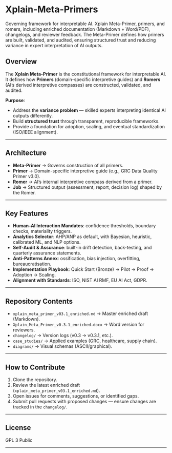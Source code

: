 # Xplain-Meta-Primers
Governing framework for interpretable AI. Xplain Meta-Primer, primers, and romers, including enriched documentation (Markdown + Word/PDF), changelogs, and reviewer feedback. The Meta-Primer defines how primers are built, validated, and audited, ensuring structured trust and reducing variance in expert interpretation of AI outputs.

## Overview
The **Xplain Meta-Primer** is the constitutional framework for interpretable AI.  
It defines how **Primers** (domain-specific interpretive guides) and **Romers** (AI’s derived interpretive compasses) are constructed, validated, and audited.  

**Purpose**:  
- Address the **variance problem** — skilled experts interpreting identical AI outputs differently.  
- Build **structured trust** through transparent, reproducible frameworks.  
- Provide a foundation for adoption, scaling, and eventual standardization (ISO/IEEE alignment).  

---

## Architecture
- **Meta-Primer** → Governs construction of all primers.  
- **Primer** → Domain-specific interpretive guide (e.g., GRC Data Quality Primer v3.0).  
- **Romer** → AI’s internal interpretive compass derived from a primer.  
- **Job** → Structured output (assessment, report, decision log) shaped by the Romer.  

---

## Key Features
- **Human–AI Interaction Mandates**: confidence thresholds, boundary checks, materiality triggers.  
- **Analytics Selector**: AHP/ANP as default, with Bayesian, heuristic, calibrated ML, and NLP options.  
- **Self-Audit & Assurance**: built-in drift detection, back-testing, and quarterly assurance statements.  
- **Anti-Patterns Annex**: ossification, bias injection, overfitting, bureaucratisation.  
- **Implementation Playbook**: Quick Start (Bronze) → Pilot → Proof → Adoption → Scaling.  
- **Alignment with Standards**: ISO, NIST AI RMF, EU AI Act, GDPR.  

---

## Repository Contents
- `xplain_meta_primer_v03.1_enriched.md` → Master enriched draft (Markdown).  
- `Xplain_Meta_Primer_v0.3.1_enriched.docx` → Word version for reviewers.  
- `changelog/` → Version logs (v0.3 → v0.3.1, etc.).  
- `case_studies/` → Applied examples (GRC, healthcare, supply chain).  
- `diagrams/` → Visual schemas (ASCII/graphical).  

---

## How to Contribute
1. Clone the repository.  
2. Review the latest enriched draft (`xplain_meta_primer_v03.1_enriched.md`).  
3. Open issues for comments, suggestions, or identified gaps.  
4. Submit pull requests with proposed changes — ensure changes are tracked in the `changelog/`.  

---

## License
GPL 3 Public  

---

